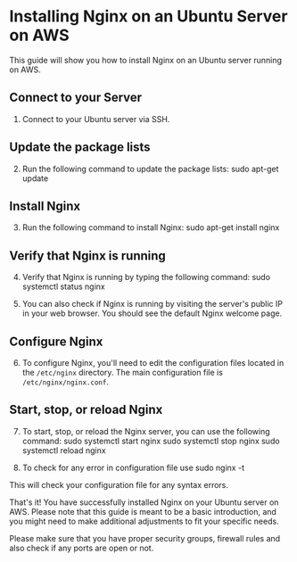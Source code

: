 # Installing Nginx on an Ubuntu Server on AWS

This guide will show you how to install Nginx on an Ubuntu server running on AWS.

## Connect to your Server

1. Connect to your Ubuntu server via SSH.

## Update the package lists

2. Run the following command to update the package lists:
sudo apt-get update

## Install Nginx

3. Run the following command to install Nginx:
sudo apt-get install nginx

## Verify that Nginx is running

4. Verify that Nginx is running by typing the following command:
sudo systemctl status nginx

5. You can also check if Nginx is running by visiting the server's public IP in your web browser. You should see the default Nginx welcome page.

## Configure Nginx

6. To configure Nginx, you'll need to edit the configuration files located in the `/etc/nginx` directory. The main configuration file is `/etc/nginx/nginx.conf`.

## Start, stop, or reload Nginx

7. To start, stop, or reload the Nginx server, you can use the following command:
sudo systemctl start nginx
sudo systemctl stop nginx
sudo systemctl reload nginx

8. To check for any error in configuration file use
sudo nginx -t

This will check your configuration file for any syntax errors.

That's it! You have successfully installed Nginx on your Ubuntu server on AWS. 
Please note that this guide is meant to be a basic introduction, and you might need to make additional adjustments to fit your specific needs.

Please make sure that you have proper security groups, firewall rules and also check if any ports are open or not.
